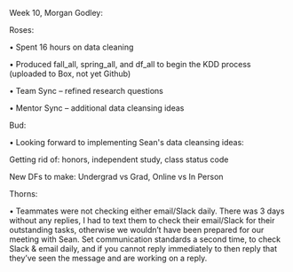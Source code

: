 Week 10, Morgan Godley:

Roses:

•	Spent 16 hours on data cleaning

•	Produced fall_all, spring_all, and df_all to begin the KDD process (uploaded to Box, not yet Github)

•	Team Sync – refined research questions

•	Mentor Sync – additional data cleansing ideas

Bud:

•	Looking forward to implementing Sean's data cleansing ideas:

Getting rid of: honors, independent study, class status code

New DFs to make: Undergrad vs Grad, Online vs In Person

Thorns:

•	Teammates were not checking either email/Slack daily. There was 3 days without any replies, I had to text them to check their email/Slack for their outstanding tasks, otherwise we wouldn’t have been prepared for our meeting with Sean. Set communication standards a second time, to check Slack & email daily, and if you cannot reply immediately to then reply that they’ve seen the message and are working on a reply.
